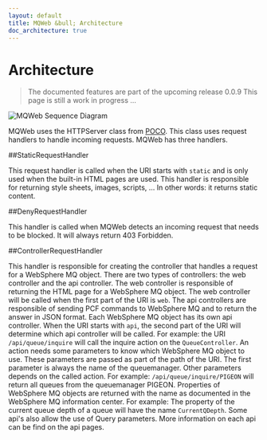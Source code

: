 ```yaml
---
layout: default
title: MQWeb &bull; Architecture
doc_architecture: true
---
```

Architecture
============

> The documented features are part of the upcoming release 0.0.9
> This page is still a work in progress ...

<img src="{{ site.baseurl }}/img/mqwebsequence.png" style="text-align:center" alt="MQWeb Sequence Diagram" />

MQWeb uses the HTTPServer class from [POCO](http://www.pocoproject.org). 
This class uses request handlers to handle incoming requests. MQWeb has three 
handlers.

##StaticRequestHandler

This request handler is called when the URI starts with `static` and is only
used when the built-in HTML pages are used. This handler is responsible for
returning style sheets, images, scripts, ... In other words: it returns static
content.

##DenyRequestHandler

This handler is called when MQWeb detects an incoming request that needs to
be blocked. It will always return 403 Forbidden.
  
##ControllerRequestHandler

This handler is responsible for creating the controller that handles a request
for a WebSphere MQ object. There are two types of controllers: the web controller
and the api controller. The web controller is responsible of returning the
HTML page for a WebSphere MQ object. The web controller will be called when the
first part of the URI is `web`. The api controllers are responsible of sending 
PCF commands to WebSphere MQ and to return the answer in JSON format. Each
WebSphere MQ object has its own api controller. When the URI starts with `api`, 
the second part of the URI will determine which api controller will be called. 
For example: the URI `/api/queue/inquire` will call the inquire action on the 
`QueueController`. An action needs some parameters to know which WebSphere MQ 
object to use. These parameters are passed as part of the path of the URI. 
The first parameter is always the name of the queuemanager. Other parameters 
depends on the called action. For example: `/api/queue/inquire/PIGEON` will 
return all queues from the queuemanager PIGEON. Properties of WebSphere MQ 
objects are returned with the name as documented in the WebSphere MQ information 
center. For example: The property of the current queue depth of a queue will 
have the name `CurrentQDepth`. Some api's also allow the use of Query 
parameters. More information on each api can be find on the api pages.
